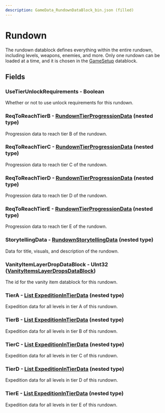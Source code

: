 ```yaml
---
description: GameData_RundownDataBlock_bin.json (filled)
---
```


# Rundown

The rundown datablock defines everything within the entire rundown, including levels, weapons, enemies, and more. Only one rundown can be loaded at a time, and it is chosen in the [GameSetup](../rarely-edited/gamesetup.md) datablock.

## Fields

### UseTierUnlockRequirements - Boolean

Whether or not to use unlock requirements for this rundown.

### ReqToReachTierB - [RundownTierProgressionData](../../nested-types/rundowntierprogressiondata.md) (nested type)

Progression data to reach tier B of the rundown.

### ReqToReachTierC - [RundownTierProgressionData](../../nested-types/rundowntierprogressiondata.md) (nested type)

Progression data to reach tier C of the rundown.

### ReqToReachTierD - [RundownTierProgressionData](../../nested-types/rundowntierprogressiondata.md) (nested type)

Progression data to reach tier D of the rundown.

### ReqToReachTierE - [RundownTierProgressionData](../../nested-types/rundowntierprogressiondata.md) (nested type)

Progression data to reach tier E of the rundown.

### StorytellingData - [RundownStorytellingData](../../nested-types/rundownstorytellingdata.md) (nested type)

Data for title, visuals, and description of the rundown.

### VanityItemLayerDropDataBlock - UInt32 ([VanityItemsLayerDropsDataBlock](../rarely-edited/vanityitemslayerdrops.md))

The id for the vanity item datablock for this rundown.

### TierA - [List ExpeditionInTierData](../../nested-types/expeditionintierdata.md) (nested type)

Expedition data for all levels in tier A of this rundown.

### TierB - [List ExpeditionInTierData](../../nested-types/expeditionintierdata.md) (nested type)

Expedition data for all levels in tier B of this rundown.

### TierC - [List ExpeditionInTierData](../../nested-types/expeditionintierdata.md) (nested type)

Expedition data for all levels in tier C of this rundown.

### TierD - [List ExpeditionInTierData](../../nested-types/expeditionintierdata.md) (nested type)

Expedition data for all levels in tier D of this rundown.

### TierE - [List ExpeditionInTierData](../../nested-types/expeditionintierdata.md) (nested type)

Expedition data for all levels in tier E of this rundown.
